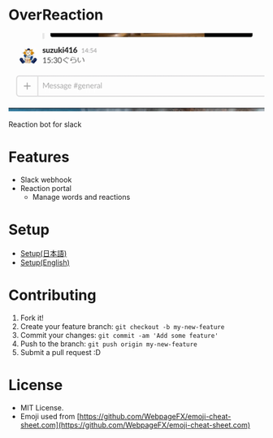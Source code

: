 OverReaction
===

![Demo](document/img/demo.gif)

Reaction bot for slack

# Features
- Slack webhook
- Reaction portal
    - Manage words and reactions

# Setup
- [Setup(日本語)](document/setup_ja.md)
- [Setup(English)](document/setup_en.md)

# Contributing
1. Fork it!
1. Create your feature branch: `git checkout -b my-new-feature`
1. Commit your changes: `git commit -am 'Add some feature'`
1. Push to the branch: `git push origin my-new-feature`
1. Submit a pull request :D

# License
- MIT License.  
- Emoji used from [https://github.com/WebpageFX/emoji-cheat-sheet.com](https://github.com/WebpageFX/emoji-cheat-sheet.com)
